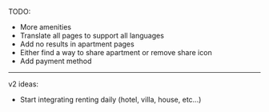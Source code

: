 TODO:

- More amenities
- Translate all pages to support all languages
- Add no results in apartment pages
- Either find a way to share apartment or remove share icon
- Add payment method

---

v2 ideas:

- Start integrating renting daily (hotel, villa, house, etc...)
